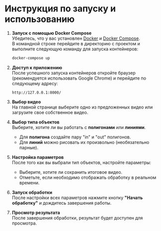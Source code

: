 
# Инструкция по запуску и использованию

1. **Запуск с помощью Docker Compose**  
   Убедитесь, что у вас установлен [Docker](https://www.docker.com/) и [Docker Compose](https://docs.docker.com/compose/).  
   В командной строке перейдите в директорию с проектом и выполните следующую команду для запуска контейнеров:
   ```bash
   docker-compose up
   ```

2. **Доступ к приложению**  
   После успешного запуска контейнеров откройте браузер (рекомендуется использовать Google Chrome) и перейдите по следующему адресу:
   ```
   http://127.0.0.1:8000/
   ```

3. **Выбор видео**  
   На главной странице выберите одно из предложенных видео или загрузите свое собственное видео.

4. **Выбор типа объектов**  
   Выберите, хотите ли вы работать с **полигонами** или **линиями**.  
   - Для **полигона** создайте пару "in" и "out" полигонов.
   - Для **линий** можно рисовать их произвольно (необязательно парные).

5. **Настройка параметров**  
   После того как вы выбрали тип объектов, настройте параметры:
   - Выберите, хотите ли сохранить итоговое видео.
   - Отметьте, если необходимо отображать обработку в реальном времени.

6. **Запуск обработки**  
   После настройки всех параметров нажмите кнопку **"Начать обработку"** и дождитесь завершения работы.

7. **Просмотр результата**  
   После завершения обработки, результат будет доступен для просмотра.
